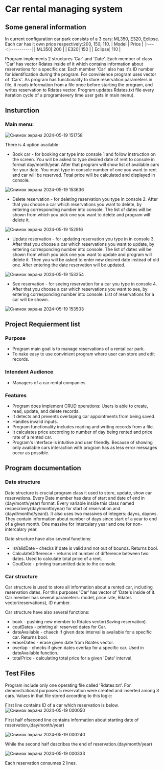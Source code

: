 # Car rental managing system
## Some general information
In current configuration car park consists of a 3 cars: ML350, E320, Eclipse.
Each car has it own price respectively:200, 150, 110.
| Model | Price |
|-----:|-----------|
| ML350| 200 |
| E320| 150 |
| Eclipse| 110 |

Program implements 2 structures 'Car' and 'Date'.
Each member of class 'Car' has vector Rdates inside of it which contains information about reservations for a specific car.
Each member 'Car' also has it's ID number for identification during the program.
For convinience program uses vector of 'Cars'.
As program has functionality to store reservation parameters in file, it reads information from a file once before starting the program, and writes reservation to Rdates vector. Program updates Rdates.txt file every iteration cycle of a program(every time user gets in main menu).

## Insturction
### Main menu:

  ![Снимок экрана 2024-05-19 151758](https://github.com/utca216/Final-Project/assets/151619685/6a15e6aa-6047-467d-b565-87e2ff9aeeb1)
  
  There is 4 option available:
  + Book car - for booking car type into console 1 and follow instruction on the screen. You will be asked to type desired date of rent to console in format day/month/year. After that program will show list of available cars for your date. You must type in console number of one you want to rent and car will be reserved. Total price will be calculated and displayed in console.

  ![Снимок экрана 2024-05-19 153636](https://github.com/utca216/Final-Project/assets/151619685/b2ac747a-f3df-4172-ab17-3922e55aac1a)


  + Delete reservation - for deleting reservation you type in console 2. After that you choose a car which reservations you want to delete, by entering corresponding number into console. The list of dates will be shown from which you pick one you want to delete and program will delete it.

![Снимок экрана 2024-05-19 152916](https://github.com/utca216/Final-Project/assets/151619685/f681cc8a-6980-4d7a-a16c-afc28eb174da)

  + Update reservation - for updating reservation you type in in console 3. After that you choose a car which reservations you want to update, by entering corresponding number into console. The list of dates will be shown from which you pick one you want to update and program will delete it. Then you will be asked to enter new desired date instead of old one. After entering the date reservation will be updated.

![Снимок экрана 2024-05-19 153254](https://github.com/utca216/Final-Project/assets/151619685/48453e32-1c5d-4428-98fb-9da9a204d2d6)

 + See reservation - for seeing reservation for a car you type in console 4. After that you choose a car which reservations you want to see, by entering corresponding number into console. List of reservations for a car will be shown.

![Снимок экрана 2024-05-19 153503](https://github.com/utca216/Final-Project/assets/151619685/54dc7126-1577-4963-975a-bcbcc5cecf0a)


## Project Requierment list
### Purpose 
+ Program main goal is to manage reservations of a rental car park.
+ To nake easy to use convinient program where user can store and edit records.
### Intendent Audience 
+ Managers of a car rental companies
### Features
+ Program does implement CRUD operations: Users is able to create, read, update, 
and delete records. 
+ It detects and prevents overlaping car appointments from being saved. 
+ Handles invalid inputs.
+ Program functionality includes reading and writing records from a file.
+ It calculates price according to number of day being rented and price rate of a rented car.
+ Program's interface is intuitive and user friendly. Because of showing only available cars interaction with program has as less error messages occur as possible.

## Program documentation
### Date structure
Date structure is crucial program class it used to store, update, show car reservations. Every Date member has date of start and date of end in (day/month/year) format. Every variable inside this class named respecrively(day/month/year) for start of reservation and (dayd/monthd/yeard). It also uses two massives of integers: dayvs, daynvs. They contain information about number of days since start of a year to end of a given month. One massive for intercalary year and one for non-intercalary year.

Date structure have also several functions:
+ IsValidDate - checks if date is valid and not out of bounds. Returns bool.
+ CalculateDifference - returns int number of difference between two dates. Used to calculate total price of a rent.
+ CoutDate - printing transmitted date to the console.

### Car structure
Car structure is used to store all information about a rented car, including reservation dates. For this purposes 'Car' has vector of 'Date's inside of it. Car member has several parameters: model, price rate, Rdates vector(reservations), ID number.

Car structure have also several functions:
+ book - pushing new member to Rdates vector(Saving reservation).
+ coutDates - printing all reserved dates for Car.
+ dateAvailable - chaeck if given date interval is available for a specific car. Returns bool.
+ eraseDates - erase given date from Rdates vector.
+ overlap - checks if given dates overlap for a specific car. Used in dateAvailable function.
+ totalPrice - calculating total price for a given 'Date' interval.

  

## Test Files
Program include only one operating file called 'Rdates.txt'.
For demonstrational purposes 5 reservation were created and inserted among 3 cars.
Values in that file stored according to this logic:

First line contains ID of a car which reservation is below. ![Снимок экрана 2024-05-19 000050](https://github.com/utca216/Final-Project/assets/151619685/7943aecd-b421-4e29-a9b7-2421e6cc4802)

First half ofsecond line contains information about starting date of reservation,(day/month/year) 

![Снимок экрана 2024-05-19 000240](https://github.com/utca216/Final-Project/assets/151619685/755a9c54-b7b5-4d5f-a96d-3623d804b099) 

While the second half describes the end of reservation.(day/month/year)

![Снимок экрана 2024-05-19 000333](https://github.com/utca216/Final-Project/assets/151619685/6833f21e-576f-4194-bf98-4d38e3311399) 

Each reservation consumes 2 lines.
